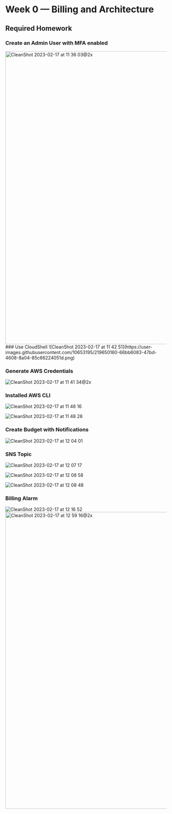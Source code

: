 # Week 0 — Billing and Architecture

## Required Homework


### Create an Admin User with MFA enabled
<img width="916" alt="CleanShot 2023-02-17 at 11 36 03@2x" src="https://user-images.githubusercontent.com/10653195/219653285-443036d9-36e9-4697-9eab-068a6c409cda.png">
### Use CloudShell
![CleanShot 2023-02-17 at 11 42 51](https://user-images.githubusercontent.com/10653195/219650160-66bb6083-47bd-4608-8a04-85c66224051d.png)

### Generate AWS Credentials
![CleanShot 2023-02-17 at 11 41 34@2x](https://user-images.githubusercontent.com/10653195/219650200-839b38c3-bbcb-45d8-b7a1-420b2c73a346.png)

### Installed AWS CLI
![CleanShot 2023-02-17 at 11 46 16](https://user-images.githubusercontent.com/10653195/219650239-0c8cff86-a7c8-4e01-a003-9c3bc0e60136.png)

![CleanShot 2023-02-17 at 11 48 28](https://user-images.githubusercontent.com/10653195/219650317-80f12c13-e9c6-4e28-a293-44d3043a4e8a.png)

### Create Budget with Notifications
![CleanShot 2023-02-17 at 12 04 01](https://user-images.githubusercontent.com/10653195/219650457-60d6bc44-9ecb-4c10-b157-f0ed71230123.png)

### SNS Topic
![CleanShot 2023-02-17 at 12 07 17](https://user-images.githubusercontent.com/10653195/219650521-f66f37e6-4800-48a8-8217-318389f04781.png)

![CleanShot 2023-02-17 at 12 08 58](https://user-images.githubusercontent.com/10653195/219650583-d5e98b97-7a02-44b9-8c7b-5f144009842f.png)

![CleanShot 2023-02-17 at 12 08 48](https://user-images.githubusercontent.com/10653195/219650635-440243f7-4f2c-4b52-8651-79b0142013cb.png)

### Billing Alarm
![CleanShot 2023-02-17 at 12 16 52](https://user-images.githubusercontent.com/10653195/219650687-d2d660f3-a485-49a9-8c9d-88028caf99ab.png)
<img width="928" alt="CleanShot 2023-02-17 at 12 59 16@2x" src="https://user-images.githubusercontent.com/10653195/219650727-5ece026a-0b4f-4102-ae13-411cdb827f77.png">

